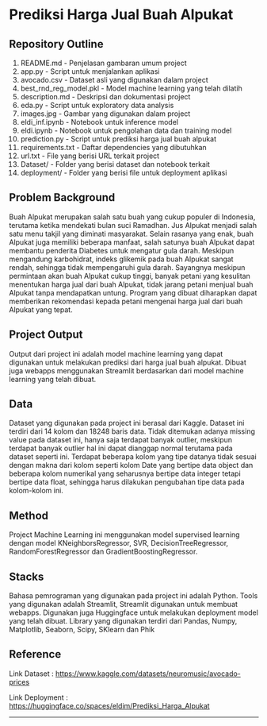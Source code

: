 # Prediksi Harga Jual Buah Alpukat

## Repository Outline

1. README.md - Penjelasan gambaran umum project
2. app.py - Script untuk menjalankan aplikasi
3. avocado.csv - Dataset asli yang digunakan dalam project
4. best_rnd_reg_model.pkl - Model machine learning yang telah dilatih
5. description.md - Deskripsi dan dokumentasi project
6. eda.py - Script untuk exploratory data analysis
7. images.jpg - Gambar yang digunakan dalam project
8. eldi_inf.ipynb - Notebook untuk inference model
9. eldi.ipynb - Notebook untuk pengolahan data dan training model
10. prediction.py - Script untuk prediksi harga jual buah alpukat
11. requirements.txt - Daftar dependencies yang dibutuhkan
12. url.txt - File yang berisi URL terkait project
13. Dataset/ - Folder yang berisi dataset dan notebook terkait
14. deployment/ - Folder yang berisi file untuk deployment aplikasi

## Problem Background
Buah Alpukat merupakan salah satu buah yang cukup populer di Indonesia, terutama ketika mendekati bulan suci Ramadhan. Jus Alpukat menjadi salah satu menu takjil yang diminati masyarakat. Selain rasanya yang enak, buah Alpukat juga memiliki beberapa manfaat, salah satunya buah Alpukat dapat membantu penderita Diabetes untuk mengatur gula darah. Meskipun mengandung karbohidrat, indeks glikemik pada buah Alpukat sangat rendah, sehingga tidak mempengaruhi gula darah. Sayangnya meskipun permintaan akan buah Alpukat cukup tinggi, banyak petani yang kesulitan menentukan harga jual dari buah Alpukat, tidak jarang petani menjual buah Alpukat tanpa mendapatkan untung. Program yang dibuat diharapkan dapat memberikan rekomendasi kepada petani mengenai harga jual dari buah Alpukat yang tepat.  

## Project Output
Output dari project ini adalah model machine learning yang dapat digunakan untuk melakukan prediksi dari harga jual buah alpukat. Dibuat juga webapps menggunakan Streamlit berdasarkan dari model machine learning yang telah dibuat.

## Data
Dataset yang digunakan pada project ini berasal dari Kaggle. Dataset ini terdiri dari 14 kolom dan 18248 baris data. Tidak ditemukan adanya missing value pada dataset ini, hanya saja terdapat banyak outlier, meskipun terdapat banyak outlier hal ini dapat dianggap normal terutama pada dataset seperti ini. Terdapat beberapa kolom yang tipe datanya tidak sesuai dengan makna dari kolom seperti kolom Date yang bertipe data object dan beberapa kolom numerikal yang seharusnya bertipe data integer tetapi bertipe data float, sehingga harus dilakukan pengubahan tipe data pada kolom-kolom ini.

## Method
Project Machine Learning ini menggunakan model supervised learning dengan model KNeighborsRegressor, SVR, DecisionTreeRegressor, RandomForestRegressor dan GradientBoostingRegressor.

## Stacks
Bahasa pemrograman yang digunakan pada project ini adalah Python. Tools yang digunakan adalah Streamlit, Streamlit digunakan untuk membuat webapps. Digunakan juga Huggingface untuk melakukan deployment model yang telah dibuat. Library yang digunakan terdiri dari Pandas, Numpy, Matplotlib, Seaborn, Scipy, SKlearn dan Phik

## Reference
Link Dataset : https://www.kaggle.com/datasets/neuromusic/avocado-prices

Link Deployment : https://huggingface.co/spaces/eldim/Prediksi_Harga_Alpukat

---
